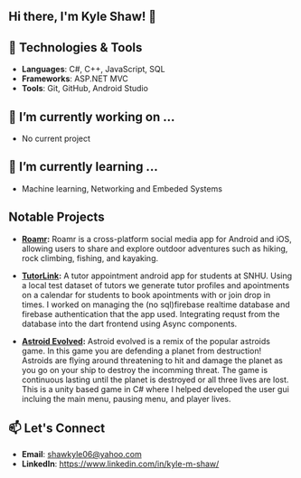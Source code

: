 ## Hi there, I'm Kyle Shaw! 👋

## 🔧 Technologies & Tools 

- **Languages**: C#, C++, JavaScript, SQL
- **Frameworks**: ASP.NET MVC
- **Tools**: Git, GitHub, Android Studio

## 🔭 I’m currently working on ...
 - No current project

## 🌱 I’m currently learning ...
 - Machine learning, Networking and Embeded Systems

## Notable Projects

- **[Roamr](https://github.com/username/project-repo):** Roamr is a cross-platform social media app for Android and iOS, allowing users to share and explore outdoor adventures such as hiking, rock climbing, fishing, and kayaking.

- **[TutorLink](https://github.com/suhalip/SNHU-TutorLink):** A tutor appointment android app for students at SNHU. Using a local test dataset of tutors we generate tutor profiles and apointments on a calendar for students to book apointments with or join drop in times. I worked on managing the (no sql)firebase realtime database and firebase authentication that the app used. Integrating requst from the database into the dart frontend using Async components.

- **[Astroid Evolved](https://github.com/username/project-repo):** Astroid evolved is a remix of the popular astroids game. In this game you are defending a planet from destruction! Astroids are flying around threatening to hit and damage the planet as you go on your ship to destroy the incomming threat. The game is continuous lasting until the planet is destroyed or all three lives are lost. This is a unity based game in C# where I helped developed the user gui incluing the main menu, pausing menu, and player lives.

## 📫 Let's Connect

- **Email**: shawkyle06@yahoo.com
- **LinkedIn**: https://www.linkedin.com/in/kyle-m-shaw/

